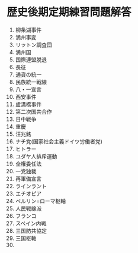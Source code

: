 # 歴史後期定期練習問題解答

1. 柳条湖事件
2. 満州事変
3. リットン調査団
4. 満州国
5. 国際連盟脱退
6. 長征
7. 通貨の統一
8. 民族統一戦線
9. 八・一宣言
10. 西安事件
11. 盧溝橋事件
12. 第二次国共合作
13. 日中戦争
14. 重慶
15. 汪兆銘
16. ナチ党(国家社会主義ドイツ労働者党)
17. ヒトラー
18. ユダヤ人排斥運動
19. 全権委任法
20. 一党独裁
21. 再軍備宣言
22. ラインラント
23. エチオピア
24. ベルリン=ローマ枢軸
25. 人民戦線派
26. フランコ
27. スペイン内戦
28. 三国防共協定
29. 三国枢軸
30. 